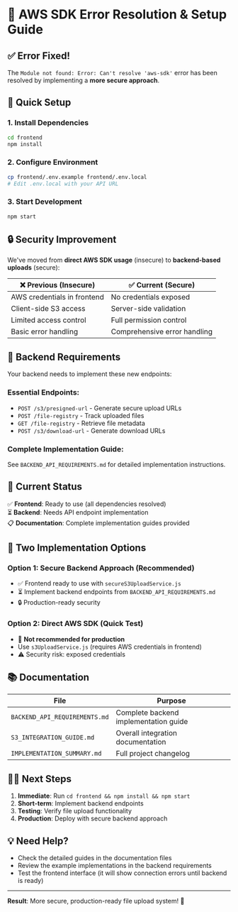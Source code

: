 # 🔧 AWS SDK Error Resolution & Setup Guide

## ✅ Error Fixed!

The `Module not found: Error: Can't resolve 'aws-sdk'` error has been resolved by implementing a **more secure approach**.

## 🚀 Quick Setup

### 1. Install Dependencies
```bash
cd frontend
npm install
```

### 2. Configure Environment
```bash
cp frontend/.env.example frontend/.env.local
# Edit .env.local with your API URL
```

### 3. Start Development
```bash
npm start
```

## 🔒 Security Improvement

We've moved from **direct AWS SDK usage** (insecure) to **backend-based uploads** (secure):

| ❌ Previous (Insecure) | ✅ Current (Secure) |
|------------------------|---------------------|
| AWS credentials in frontend | No credentials exposed |
| Client-side S3 access | Server-side validation |
| Limited access control | Full permission control |
| Basic error handling | Comprehensive error handling |

## 📡 Backend Requirements

Your backend needs to implement these new endpoints:

### Essential Endpoints:
- `POST /s3/presigned-url` - Generate secure upload URLs
- `POST /file-registry` - Track uploaded files
- `GET /file-registry` - Retrieve file metadata
- `POST /s3/download-url` - Generate download URLs

### Complete Implementation Guide:
See `BACKEND_API_REQUIREMENTS.md` for detailed implementation instructions.

## 🎯 Current Status

✅ **Frontend**: Ready to use (all dependencies resolved)  
⏳ **Backend**: Needs API endpoint implementation  
📋 **Documentation**: Complete implementation guides provided  

## 🔄 Two Implementation Options

### Option 1: Secure Backend Approach (Recommended)
- ✅ Frontend ready to use with `secureS3UploadService.js`
- ⏳ Implement backend endpoints from `BACKEND_API_REQUIREMENTS.md`
- 🔒 Production-ready security

### Option 2: Direct AWS SDK (Quick Test)
- 🚨 **Not recommended for production**
- Use `s3UploadService.js` (requires AWS credentials in frontend)
- ⚠️ Security risk: exposed credentials

## 📚 Documentation

| File | Purpose |
|------|---------|
| `BACKEND_API_REQUIREMENTS.md` | Complete backend implementation guide |
| `S3_INTEGRATION_GUIDE.md` | Overall integration documentation |
| `IMPLEMENTATION_SUMMARY.md` | Full project changelog |

## 🏃‍♂️ Next Steps

1. **Immediate**: Run `cd frontend && npm install && npm start`
2. **Short-term**: Implement backend endpoints
3. **Testing**: Verify file upload functionality
4. **Production**: Deploy with secure backend approach

## 💡 Need Help?

- Check the detailed guides in the documentation files
- Review the example implementations in the backend requirements
- Test the frontend interface (it will show connection errors until backend is ready)

---

**Result**: More secure, production-ready file upload system! 🎉
